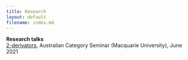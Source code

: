 ```yaml
---
title: Research
layout: default
filename: index.md
--- 
```


<b>Research talks</b>
<br><a href="http://web.science.mq.edu.au/groups/coact/seminar/cgi-bin/abstract.cgi?talkid=1669">2-derivators</a>, Australian Category Seminar (Macquarie University), June 2021
